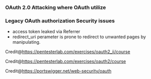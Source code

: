 ###  OAuth 2.0 Attacking where OAuth utilize

### Legacy OAuth authorization Security issues

* access token leaked via  Referrer
* redirect_uri perameter is prone to redirect to unwanted pages by manipulating.




Credit@https://pentesterlab.com/exercises/oauth2_ii/course

Credit@https://pentesterlab.com/exercises/oauth2/course

Credit@https://portswigger.net/web-security/oauth
